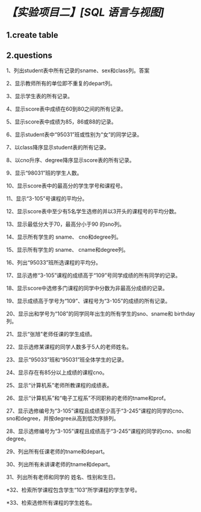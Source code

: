 # *【实验项目二】[SQL 语言与视图]*

## 1.create table

## 2.questions

1、列出student表中所有记录的sname、sex和class列。答案

2、显示教师所有的单位即不重复的depart列。

3、显示学生表的所有记录。

4、显示score表中成绩在60到80之间的所有记录。

5、显示score表中成绩为85，86或88的记录。

6、显示student表中“95031”班或性别为“女”的同学记录。

7、以class降序显示student表的所有记录。

8、以cno升序、degree降序显示score表的所有记录。

9、显示“98031”班的学生人数。

10、显示score表中的最高分的学生学号和课程号。

11、显示“3-105”号课程的平均分。

12、显示score表中至少有5名学生选修的并以3开头的课程号的平均分数。

13、显示最低分大于70，最高分小于90 的sno列。

14、显示所有学生的 sname、 cno和degree列。

15、显示所有学生的 sname、 cname和degree列。

16、列出“95033”班所选课程的平均分。

17、显示选修“3-105”课程的成绩高于“109”号同学成绩的所有同学的记录。

18、显示score中选修多门课程的同学中分数为非最高分成绩的记录。

19、显示成绩高于学号为“109”、课程号为“3-105”的成绩的所有记录。

20、显示出和学号为“108”的同学同年出生的所有学生的sno、sname和 birthday列。

21、显示“张旭”老师任课的学生成绩。

22、显示选修某课程的同学人数多于5人的老师姓名。

23、显示“95033”班和“95031”班全体学生的记录。

24、显示存在有85分以上成绩的课程cno。

25、显示“计算机系”老师所教课程的成绩表。

26、显示“计算机系”和“电子工程系”不同职称的老师的tname和prof。

27、显示选修编号为“3-105”课程且成绩至少高于“3-245”课程的同学的cno、sno和degree，并按degree从高到低次序排列。

28、显示选修编号为“3-105”课程且成绩高于“3-245”课程的同学的cno、sno和degree。

29、列出所有任课老师的tname和depart。

30、列出所有未讲课老师的tname和depart。

31、列出所有老师和同学的 姓名、性别和生日。

*32、检索所学课程包含学生“103”所学课程的学生学号。

*33、检索选修所有课程的学生姓名。